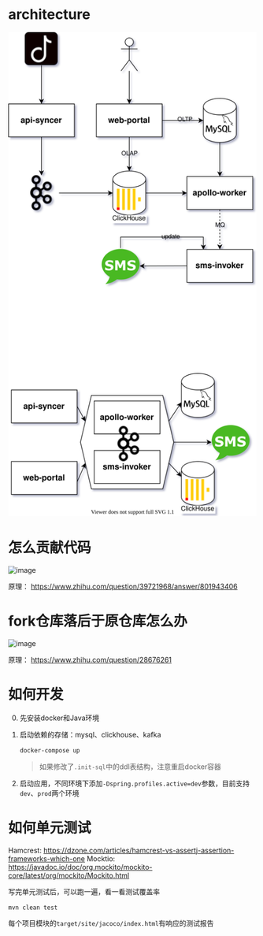 # architecture

![architecture](./.doc/apollo.svg)

# 怎么贡献代码

![image](https://user-images.githubusercontent.com/19494806/125757641-542fd26b-c18e-4985-a810-af9c0f12054b.png)

原理： https://www.zhihu.com/question/39721968/answer/801943406

# fork仓库落后于原仓库怎么办

![image](https://user-images.githubusercontent.com/19494806/125757733-38d3a414-48e4-4c97-9f7d-156702d79e71.png)

原理： https://www.zhihu.com/question/28676261

# 如何开发

0. 先安装docker和Java环境

1. 启动依赖的存储：mysql、clickhouse、kafka
    ```sh
    docker-compose up
    ```
   > 如果修改了`.init-sql`中的ddl表结构，注意重启docker容器
2. 启动应用，不同环境下添加`-Dspring.profiles.active=dev`参数，目前支持`dev`、`prod`两个环境

# 如何单元测试

Hamcrest: https://dzone.com/articles/hamcrest-vs-assertj-assertion-frameworks-which-one
Mocktio: https://javadoc.io/doc/org.mockito/mockito-core/latest/org/mockito/Mockito.html

写完单元测试后，可以跑一遍，看一看测试覆盖率
```sh
mvn clean test
```
每个项目模块的`target/site/jacoco/index.html`有响应的测试报告
